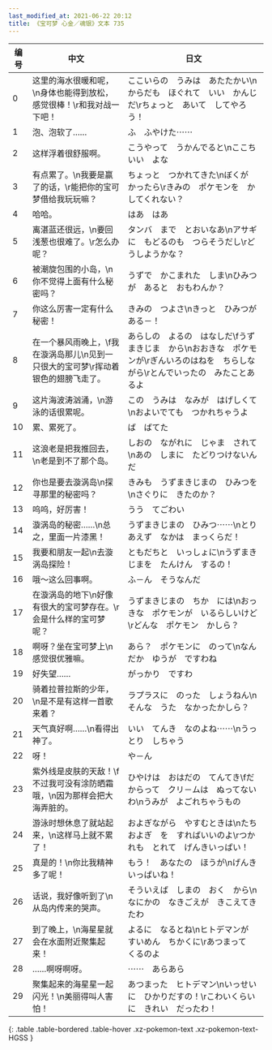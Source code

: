 ```yaml
---
last_modified_at: 2021-06-22 20:12
title: 《宝可梦 心金／魂银》文本 735
---
```

| 编号 | 中文 | 日文 |
| ---- | ---- | ---- |
| 0 | 这里的海水很暖和呢，\n身体也能得到放松，感觉很棒！\r和我对战一下吧！ | ここいらの　うみは　あたたかい\nからだも　ほぐれて　いい　かんじだ\rちょっと　あいて　してやろう！ |
| 1 | 泡、泡软了…… | ふ　ふやけた⋯⋯ |
| 2 | 这样浮着很舒服啊。 | こうやって　うかんでると\nここち　いい　よな |
| 3 | 有点累了。\n我要是赢了的话，\r能把你的宝可梦借给我玩玩嘛？ | ちょっと　つかれてきた\nぼくが　かったら\rきみの　ポケモンを　かしてくれない？ |
| 4 | 哈哈。 | はあ　はあ |
| 5 | 离湛蓝还很远，\n要回浅葱也很难了。\r怎么办呢？ | タンバ　まで　とおいなあ\nアサギに　もどるのも　つらそうだし\rどうしようかな？ |
| 6 | 被潮旋包围的小岛，\n你不觉得上面有什么秘密吗？ | うずで　かこまれた　しま\nひみつが　あると　おもわんか？ |
| 7 | 你这么厉害一定有什么秘密！ | きみの　つよさ\nきっと　ひみつが　ある－！ |
| 8 | 在一个暴风雨晚上，\f我在漩涡岛那儿\n见到一只很大的宝可梦\r挥动着银色的翅膀飞走了。 | あらしの　よるの　はなしだ\fうずまきじま　から\nおおきな　ポケモンが\rぎんいろのはねを　ちらしながら\rとんでいったの　みたことあるよ |
| 9 | 这片海波涛汹涌，\n游泳的话很累呢。 | この　うみは　なみが　はげしくて\nおよいでても　つかれちゃうよ |
| 10 | 累、累死了。 | ば　ばてた |
| 11 | 这浪老是把我推回去，\n老是到不了那个岛。 | しおの　ながれに　じゃま　されて\nあの　しまに　たどりつけないんだ |
| 12 | 你也是要去漩涡岛\n探寻那里的秘密吗？ | きみも　うずまきじまの　ひみつを\nさぐりに　きたのか？ |
| 13 | 呜呜，好厉害！ | うう　てごわい |
| 14 | 漩涡岛的秘密……\n总之，里面一片漆黑！ | うずまきじまの　ひみつ⋯⋯\nとりあえず　なかは　まっくらだ！ |
| 15 | 我要和朋友一起\n去漩涡岛探险！ | ともだちと　いっしょに\nうずまきじまを　たんけん　するの！ |
| 16 | 哦～这么回事啊。 | ふ－ん　そうなんだ |
| 17 | 在漩涡岛的地下\n好像有很大的宝可梦存在。\r会是什么样的宝可梦呢？ | うずまきじまの　ちか　には\nおっきな　ポケモンが　いるらしいけど\rどんな　ポケモン　かしら？ |
| 18 | 啊呀？坐在宝可梦上\n感觉很优雅嘛。 | あら？　ポケモンに　のって\nなんだか　ゆうが　ですわね |
| 19 | 好失望…… | がっかり　ですわ |
| 20 | 骑着拉普拉斯的少年，\n是不是有这样一首歌来着？ | ラプラスに　のった　しょうねん\nそんな　うた　なかったかしら？ |
| 21 | 天气真好啊……\n看得出神了。 | いい　てんき　なのよね⋯⋯\nうっとり　しちゃう |
| 22 | 呀！ | や－ん |
| 23 | 紫外线是皮肤的天敌！\f不过我可没有涂防晒霜哦，\n因为那样会把大海弄脏的。 | ひやけは　おはだの　てんてき\fだからって　クリ－ムは　ぬってないわ\nうみが　よごれちゃうもの |
| 24 | 游泳时想休息了就站起来，\n这样马上就不累了！ | およぎながら　やすむときは\nたちおよぎ　を　すればいいのよ\rつかれも　とれて　げんきいっぱい！ |
| 25 | 真是的！\n你比我精神多了呢！ | もう！　あなたの　ほうが\nげんき　いっぱいね！ |
| 26 | 话说，我好像听到了\n从岛内传来的哭声。 | そういえば　しまの　おく　から\nなにかの　なきごえが　きこえてきたわ |
| 27 | 到了晚上，\n海星星就会在水面附近聚集起来！ | よるに　なるとね\nヒトデマンが　すいめん　ちかくに\rあつまって　くるのよ |
| 28 | ……啊呀啊呀。 | ⋯⋯　あらあら |
| 29 | 聚集起来的海星星一起闪光！\n美丽得叫人害怕！ | あつまった　ヒトデマン\nいっせいに　ひかりだすの！\rこわいくらいに　きれい　だったわ！ |
{: .table .table-bordered .table-hover .xz-pokemon-text .xz-pokemon-text-HGSS }